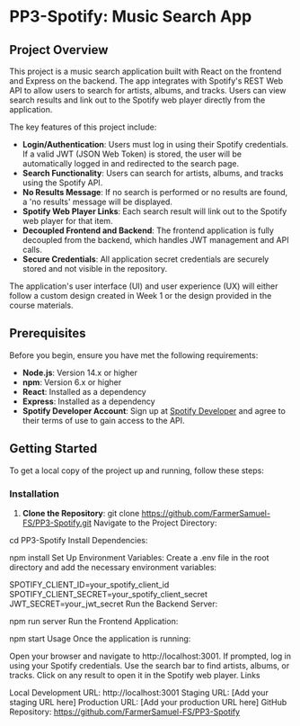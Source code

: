 # PP3-Spotify: Music Search App

## Project Overview

This project is a music search application built with React on the frontend and Express on the backend. The app integrates with Spotify's REST Web API to allow users to search for artists, albums, and tracks. Users can view search results and link out to the Spotify web player directly from the application.

The key features of this project include:

- **Login/Authentication**: Users must log in using their Spotify credentials. If a valid JWT (JSON Web Token) is stored, the user will be automatically logged in and redirected to the search page.
- **Search Functionality**: Users can search for artists, albums, and tracks using the Spotify API.
- **No Results Message**: If no search is performed or no results are found, a 'no results' message will be displayed.
- **Spotify Web Player Links**: Each search result will link out to the Spotify web player for that item.
- **Decoupled Frontend and Backend**: The frontend application is fully decoupled from the backend, which handles JWT management and API calls.
- **Secure Credentials**: All application secret credentials are securely stored and not visible in the repository.

The application's user interface (UI) and user experience (UX) will either follow a custom design created in Week 1 or the design provided in the course materials.

## Prerequisites

Before you begin, ensure you have met the following requirements:

- **Node.js**: Version 14.x or higher
- **npm**: Version 6.x or higher
- **React**: Installed as a dependency
- **Express**: Installed as a dependency
- **Spotify Developer Account**: Sign up at [Spotify Developer](https://developer.spotify.com/) and agree to their terms of use to gain access to the API.

## Getting Started

To get a local copy of the project up and running, follow these steps:

### Installation

1. **Clone the Repository**:
   git clone https://github.com/FarmerSamuel-FS/PP3-Spotify.git
   Navigate to the Project Directory:

cd PP3-Spotify
Install Dependencies:

npm install
Set Up Environment Variables:
Create a .env file in the root directory and add the necessary environment variables:

SPOTIFY_CLIENT_ID=your_spotify_client_id
SPOTIFY_CLIENT_SECRET=your_spotify_client_secret
JWT_SECRET=your_jwt_secret
Run the Backend Server:

npm run server
Run the Frontend Application:

npm start
Usage
Once the application is running:

Open your browser and navigate to http://localhost:3001.
If prompted, log in using your Spotify credentials.
Use the search bar to find artists, albums, or tracks.
Click on any result to open it in the Spotify web player.
Links

Local Development URL: http://localhost:3001
Staging URL: [Add your staging URL here]
Production URL: [Add your production URL here]
GitHub Repository: https://github.com/FarmerSamuel-FS/PP3-Spotify

